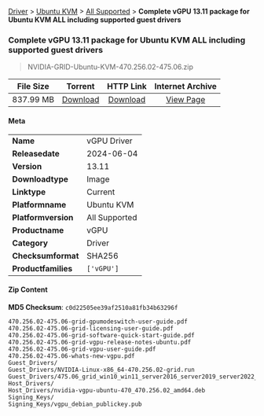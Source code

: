 
[Driver](/README.md)  >  [Ubuntu KVM](/index/Driver/Ubuntu_KVM.md)  >  [All Supported](/index/Driver/Ubuntu_KVM/All_Supported.md)  >  **Complete vGPU 13.11 package for Ubuntu KVM ALL including supported guest drivers**


###    Complete vGPU 13.11 package for Ubuntu KVM ALL including supported guest drivers

> NVIDIA-GRID-Ubuntu-KVM-470.256.02-475.06.zip   


| **File Size** | **Torrent**  | **HTTP Link** | **Internet Archive** |
|:-------------:|:------------:|:-------------:|:--------------------:|
| 837.99 MB |  [Download](https://archive.org/download/nvgpu_NVIDIA-GRID-Ubuntu-KVM-470.256.02-475.06.zip/nvgpu_NVIDIA-GRID-Ubuntu-KVM-470.256.02-475.06.zip_archive.torrent)       | [Download](https://archive.org/compress/nvgpu_NVIDIA-GRID-Ubuntu-KVM-470.256.02-475.06.zip) | [View Page](https://archive.org/details/nvgpu_NVIDIA-GRID-Ubuntu-KVM-470.256.02-475.06.zip)       |

#### Meta

<table>
<tr><td><strong>Name</strong></td><td>vGPU Driver</td></tr>
<tr><td><strong>Releasedate</strong></td><td>2024-06-04</td></tr>
<tr><td><strong>Version</strong></td><td>13.11</td></tr>
<tr><td><strong>Downloadtype</strong></td><td>Image</td></tr>
<tr><td><strong>Linktype</strong></td><td>Current</td></tr>
<tr><td><strong>Platformname</strong></td><td>Ubuntu KVM</td></tr>
<tr><td><strong>Platformversion</strong></td><td>All Supported</td></tr>
<tr><td><strong>Productname</strong></td><td>vGPU</td></tr>
<tr><td><strong>Category</strong></td><td>Driver</td></tr>
<tr><td><strong>Checksumformat</strong></td><td>SHA256</td></tr>
<tr><td><strong>Productfamilies</strong></td><td><code>['vGPU']</code></td></tr>
</table>

#### Zip Content

**MD5 Checksum**: `c0d22505ee39af2510a81fb34b63296f`

```text
470.256.02-475.06-grid-gpumodeswitch-user-guide.pdf
470.256.02-475.06-grid-licensing-user-guide.pdf
470.256.02-475.06-grid-software-quick-start-guide.pdf
470.256.02-475.06-grid-vgpu-release-notes-ubuntu.pdf
470.256.02-475.06-grid-vgpu-user-guide.pdf
470.256.02-475.06-whats-new-vgpu.pdf
Guest_Drivers/
Guest_Drivers/NVIDIA-Linux-x86_64-470.256.02-grid.run
Guest_Drivers/475.06_grid_win10_win11_server2016_server2019_server2022_64bit_international.exe
Host_Drivers/
Host_Drivers/nvidia-vgpu-ubuntu-470_470.256.02_amd64.deb
Signing_Keys/
Signing_Keys/vgpu_debian_publickey.pub
```
